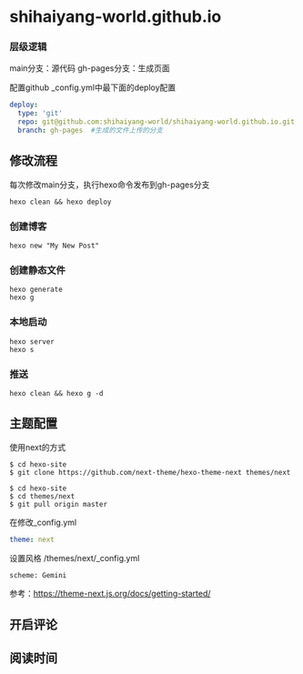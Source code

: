 # shihaiyang-world.github.io

### 层级逻辑
main分支：源代码
gh-pages分支：生成页面

配置github _config.yml中最下面的deploy配置
```yaml
deploy:
  type: 'git'
  repo: git@github.com:shihaiyang-world/shihaiyang-world.github.io.git
  branch: gh-pages  #生成的文件上传的分支
```


## 修改流程
每次修改main分支，执行hexo命令发布到gh-pages分支

```shell
hexo clean && hexo deploy
```

### 创建博客

```shell script
hexo new "My New Post"
```

### 创建静态文件
```shell script
hexo generate
hexo g
```

### 本地启动
```shell script
hexo server
hexo s
```

### 推送
```shell script
hexo clean && hexo g -d
```

## 主题配置

使用next的方式
```shell script
$ cd hexo-site
$ git clone https://github.com/next-theme/hexo-theme-next themes/next

$ cd hexo-site
$ cd themes/next
$ git pull origin master

```
在修改_config.yml
```yaml
theme: next
```

设置风格
/themes/next/_config.yml 
```shell script
scheme: Gemini
```

参考：https://theme-next.js.org/docs/getting-started/


## 开启评论

## 阅读时间

## 